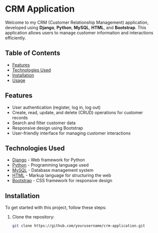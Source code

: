 # CRM Application

Welcome to my CRM (Customer Relationship Management) application, developed using **Django**, **Python**, **MySQL**, **HTML**, and **Bootstrap**. This application allows users to manage customer information and interactions efficiently.

## Table of Contents

- [Features](#features)
- [Technologies Used](#technologies-used)
- [Installation](#installation)
- [Usage](#usage)

## Features

- User authentication (register, log in, log out)
- Create, read, update, and delete (CRUD) operations for customer records
- Search and filter customer data
- Responsive design using Bootstrap
- User-friendly interface for managing customer interactions

## Technologies Used

- [Django](https://www.djangoproject.com/) - Web framework for Python
- [Python](https://www.python.org/) - Programming language used
- [MySQL](https://www.mysql.com/) - Database management system
- [HTML](https://developer.mozilla.org/en-US/docs/Web/HTML) - Markup language for structuring the web
- [Bootstrap](https://getbootstrap.com/) - CSS framework for responsive design

## Installation

To get started with this project, follow these steps:

1. Clone the repository:
   ```bash
   git clone https://github.com/yourusername/crm-application.git

